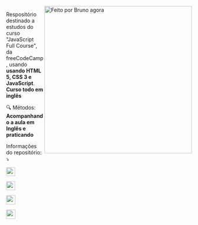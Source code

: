<img src="https://raw.githubusercontent.com/MicaelliMedeiros/micaellimedeiros/master/image/computer-illustration.png" min-width="400px" max-width="400px" width="400px" align="right" alt="Feito por Bruno agora">

<p align="left"> 
  Respositório destinado a estudos do curso "JavaScript Full Course", da freeCodeCamp, usando <strong>usando HTML 5, CSS 3 e JavaScript</strong>.<br>
  <strong>Curso todo em inglês</strong>
</p>

<p align="left">
  🔍  Métodos: <strong>Acompanhando a aula em Inglês e praticando</strong>
</p>

<p align="left">
    Informações do repositório: ⤵️
</p>

<p align="left">
  <a href="https://github.com/brunossales/Web_FE_WEB" alt="RepoSize">

  <img height=24he src="https://img.shields.io/github/repo-size/brunossales/JavaScript_Full_Course_freeCodeCamp" /> </a>

  <a href="#" alt="Languagens">

  <img height=24he src="https://img.shields.io/github/languages/count/brunossales/JavaScript_Full_Course_freeCodeCamp" /> </a>

  <a href="#" alt="Fork">

  <img height=25he src="https://img.shields.io/github/stars/brunossales/JavaScript_Full_Course_freeCodeCamp?style=social" /> </a>

  <a href="#" alt="Watch">

  <img height=25he src="https://img.shields.io/github/watchers/brunossales/JavaScript_Full_Course_freeCodeCamp?style=social" /> 

  </a>

</p>
